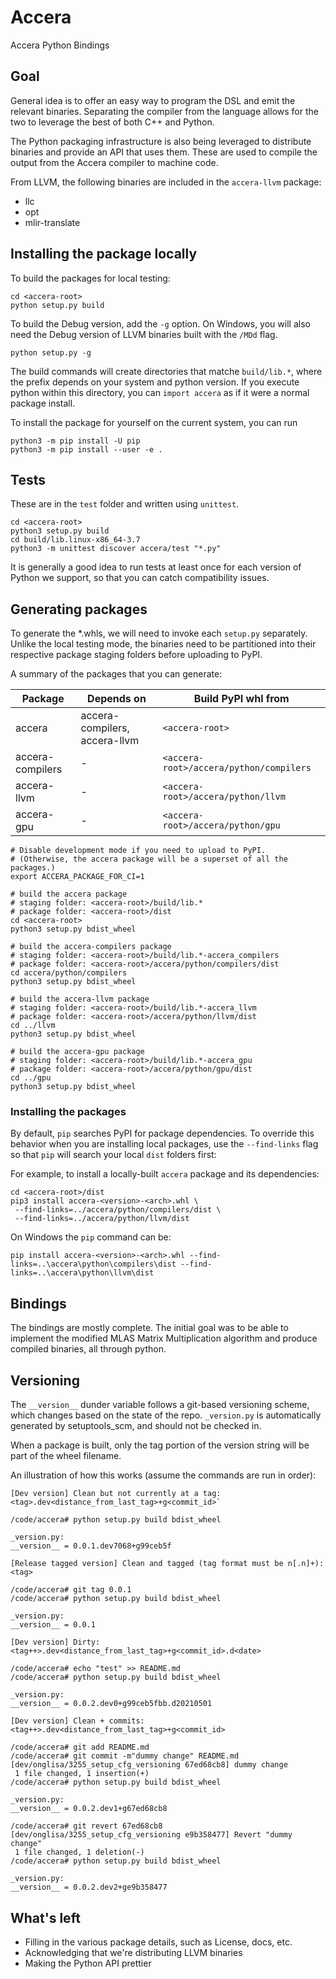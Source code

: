 # Accera
Accera Python Bindings

## Goal

General idea is to offer an easy way to program the DSL and emit the relevant
binaries. Separating the compiler from the language allows for the two to
leverage the best of both C++ and Python.

The Python packaging infrastructure is also being leveraged to distribute
binaries and provide an API that uses them. These are used to compile the
output from the Accera compiler to machine code.

From LLVM, the following binaries are included in the `accera-llvm` package:
* llc
* opt
* mlir-translate

## Installing the package locally

To build the packages for local testing:
```shell
cd <accera-root>
python setup.py build
```

To build the Debug version, add the `-g` option. On Windows, you will also need
the Debug version of LLVM binaries built with the `/MDd` flag.
```shell
python setup.py -g
```

The build commands will create directories that matche `build/lib.*`, where the prefix
depends on your system and python version. If you execute python within this
directory, you can `import accera` as if it were a normal package install.

To install the package for yourself on the current system, you can run
```shell
python3 -m pip install -U pip
python3 -m pip install --user -e .
```

## Tests

These are in the `test` folder and written using `unittest`.

```shell
cd <accera-root>
python3 setup.py build
cd build/lib.linux-x86_64-3.7
python3 -m unittest discover accera/test "*.py"
```

It is generally a good idea to run tests at least once for each version
of Python we support, so that you can catch compatibility issues.

## Generating packages
To generate the *.whls, we will need to invoke each `setup.py` separately.
Unlike the local testing mode, the binaries need to be partitioned into
their respective package staging folders before uploading to PyPI.

A summary of the packages that you can generate:

|Package|Depends on|Build PyPI whl from|
|--|--|--|
|accera|accera-compilers, accera-llvm|`<accera-root>`|
|accera-compilers|-|`<accera-root>/accera/python/compilers`|
|accera-llvm|-|`<accera-root>/accera/python/llvm`|
|accera-gpu|-|`<accera-root>/accera/python/gpu`|

```shell
# Disable development mode if you need to upload to PyPI.
# (Otherwise, the accera package will be a superset of all the packages.)
export ACCERA_PACKAGE_FOR_CI=1

# build the accera package
# staging folder: <accera-root>/build/lib.*
# package folder: <accera-root>/dist
cd <accera-root>
python3 setup.py bdist_wheel

# build the accera-compilers package
# staging folder: <accera-root>/build/lib.*-accera_compilers
# package folder: <accera-root>/accera/python/compilers/dist
cd accera/python/compilers
python3 setup.py bdist_wheel

# build the accera-llvm package
# staging folder: <accera-root>/build/lib.*-accera_llvm
# package folder: <accera-root>/accera/python/llvm/dist
cd ../llvm
python3 setup.py bdist_wheel

# build the accera-gpu package
# staging folder: <accera-root>/build/lib.*-accera_gpu
# package folder: <accera-root>/accera/python/gpu/dist
cd ../gpu
python3 setup.py bdist_wheel
```

### Installing the packages
By default, `pip` searches PyPI for package dependencies. To override this
behavior when you are installing local packages, use the `--find-links` flag
so that `pip` will search your local `dist` folders first:

For example, to install a locally-built `accera` package and its dependencies:

```shell
cd <accera-root>/dist
pip3 install accera-<version>-<arch>.whl \
 --find-links=../accera/python/compilers/dist \
 --find-links=../accera/python/llvm/dist
```

On Windows the `pip` command can be:

```shell
pip install accera-<version>-<arch>.whl --find-links=..\accera\python\compilers\dist --find-links=..\accera\python\llvm\dist
```

## Bindings

The bindings are mostly complete. The initial goal was to be able to implement
the modified MLAS Matrix Multiplication algorithm and produce compiled
binaries, all through python.

## Versioning

The `__version__` dunder variable follows a git-based versioning scheme, which changes
based on the state of the repo. `_version.py` is automatically generated by setuptools_scm,
and should not be checked in.

When a package is built, only the tag portion of the version string will be part of the
wheel filename.

An illustration of how this works (assume the commands are run in order):

```
[Dev version] Clean but not currently at a tag: <tag>.dev<distance_from_last_tag>+g<commit_id>`

/code/accera# python setup.py build bdist_wheel

_version.py:
__version__ = 0.0.1.dev7068+g99ceb5f

[Release tagged version] Clean and tagged (tag format must be n[.n]+): <tag>

/code/accera# git tag 0.0.1
/code/accera# python setup.py build bdist_wheel

_version.py:
__version__ = 0.0.1

[Dev version] Dirty: <tag++>.dev<distance_from_last_tag>+g<commit_id>.d<date>

/code/accera# echo "test" >> README.md
/code/accera# python setup.py build bdist_wheel

_version.py:
__version__ = 0.0.2.dev0+g99ceb5fbb.d20210501

[Dev version] Clean + commits: <tag++>.dev<distance_from_last_tag>+g<commit_id>

/code/accera# git add README.md
/code/accera# git commit -m"dummy change" README.md
[dev/onglisa/3255_setup_cfg_versioning 67ed68cb8] dummy change
 1 file changed, 1 insertion(+)
/code/accera# python setup.py build bdist_wheel

_version.py:
__version__ = 0.0.2.dev1+g67ed68cb8

/code/accera# git revert 67ed68cb8
[dev/onglisa/3255_setup_cfg_versioning e9b358477] Revert "dummy change"
 1 file changed, 1 deletion(-)
/code/accera# python setup.py build bdist_wheel

_version.py:
__version__ = 0.0.2.dev2+ge9b358477
```

## What's left
* Filling in the various package details, such as License, docs, etc.
* Acknowledging that we're distributing LLVM binaries
* Making the Python API prettier
